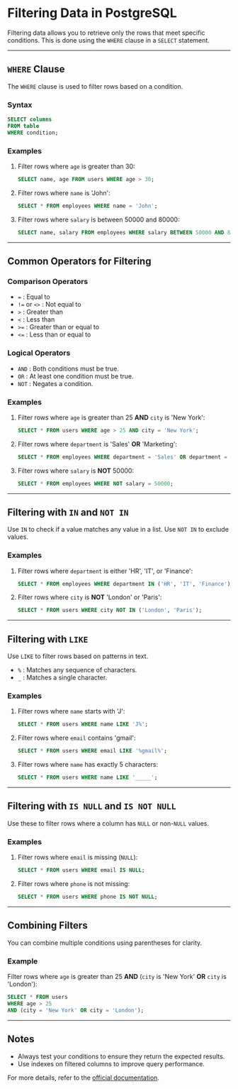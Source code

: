 # Filtering Data in PostgreSQL

Filtering data allows you to retrieve only the rows that meet specific conditions. This is done using the `WHERE` clause in a `SELECT` statement.

---

## `WHERE` Clause

The `WHERE` clause is used to filter rows based on a condition.

### Syntax

```sql
SELECT columns
FROM table
WHERE condition;
```

### Examples

1. Filter rows where `age` is greater than 30:

   ```sql
   SELECT name, age FROM users WHERE age > 30;
   ```

2. Filter rows where `name` is 'John':

   ```sql
   SELECT * FROM employees WHERE name = 'John';
   ```

3. Filter rows where `salary` is between 50000 and 80000:

   ```sql
   SELECT name, salary FROM employees WHERE salary BETWEEN 50000 AND 80000;
   ```

---

## Common Operators for Filtering

### Comparison Operators

- `=` : Equal to
- `!=` or `<>` : Not equal to
- `>` : Greater than
- `<` : Less than
- `>=` : Greater than or equal to
- `<=` : Less than or equal to

### Logical Operators

- `AND` : Both conditions must be true.
- `OR` : At least one condition must be true.
- `NOT` : Negates a condition.

### Examples

1. Filter rows where `age` is greater than 25 **AND** `city` is 'New York':

   ```sql
   SELECT * FROM users WHERE age > 25 AND city = 'New York';
   ```

2. Filter rows where `department` is 'Sales' **OR** 'Marketing':

   ```sql
   SELECT * FROM employees WHERE department = 'Sales' OR department = 'Marketing';
   ```

3. Filter rows where `salary` is **NOT** 50000:

   ```sql
   SELECT * FROM employees WHERE NOT salary = 50000;
   ```

---

## Filtering with `IN` and `NOT IN`

Use `IN` to check if a value matches any value in a list. Use `NOT IN` to exclude values.

### Examples

1. Filter rows where `department` is either 'HR', 'IT', or 'Finance':

   ```sql
   SELECT * FROM employees WHERE department IN ('HR', 'IT', 'Finance');
   ```

2. Filter rows where `city` is **NOT** 'London' or 'Paris':

   ```sql
   SELECT * FROM users WHERE city NOT IN ('London', 'Paris');
   ```

---

## Filtering with `LIKE`

Use `LIKE` to filter rows based on patterns in text.

- `%` : Matches any sequence of characters.
- `_` : Matches a single character.

### Examples

1. Filter rows where `name` starts with 'J':

   ```sql
   SELECT * FROM users WHERE name LIKE 'J%';
   ```

2. Filter rows where `email` contains 'gmail':

   ```sql
   SELECT * FROM users WHERE email LIKE '%gmail%';
   ```

3. Filter rows where `name` has exactly 5 characters:

   ```sql
   SELECT * FROM users WHERE name LIKE '_____';
   ```

---

## Filtering with `IS NULL` and `IS NOT NULL`

Use these to filter rows where a column has `NULL` or non-`NULL` values.

### Examples

1. Filter rows where `email` is missing (`NULL`):

   ```sql
   SELECT * FROM users WHERE email IS NULL;
   ```

2. Filter rows where `phone` is not missing:

   ```sql
   SELECT * FROM users WHERE phone IS NOT NULL;
   ```

---

## Combining Filters

You can combine multiple conditions using parentheses for clarity.

### Example

Filter rows where `age` is greater than 25 **AND** (`city` is 'New York' **OR** `city` is 'London'):

```sql
SELECT * FROM users
WHERE age > 25
AND (city = 'New York' OR city = 'London');
```

---

## Notes

- Always test your conditions to ensure they return the expected results.
- Use indexes on filtered columns to improve query performance.

For more details, refer to the [official documentation](https://www.postgresql.org/docs/current/sql-select.html).
